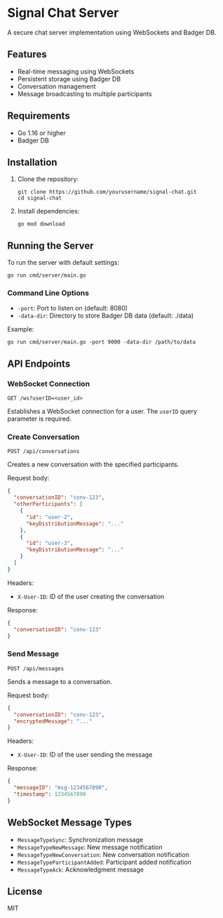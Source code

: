 # Signal Chat Server

A secure chat server implementation using WebSockets and Badger DB.

## Features

- Real-time messaging using WebSockets
- Persistent storage using Badger DB
- Conversation management
- Message broadcasting to multiple participants

## Requirements

- Go 1.16 or higher
- Badger DB

## Installation

1. Clone the repository:
   ```
   git clone https://github.com/yourusername/signal-chat.git
   cd signal-chat
   ```

2. Install dependencies:
   ```
   go mod download
   ```

## Running the Server

To run the server with default settings:

```
go run cmd/server/main.go
```

### Command Line Options

- `-port`: Port to listen on (default: 8080)
- `-data-dir`: Directory to store Badger DB data (default: ./data)

Example:
```
go run cmd/server/main.go -port 9000 -data-dir /path/to/data
```

## API Endpoints

### WebSocket Connection

```
GET /ws?userID=<user_id>
```

Establishes a WebSocket connection for a user. The `userID` query parameter is required.

### Create Conversation

```
POST /api/conversations
```

Creates a new conversation with the specified participants.

Request body:
```json
{
  "conversationID": "conv-123",
  "otherParticipants": [
    {
      "id": "user-2",
      "keyDistributionMessage": "..."
    },
    {
      "id": "user-3",
      "keyDistributionMessage": "..."
    }
  ]
}
```

Headers:
- `X-User-ID`: ID of the user creating the conversation

Response:
```json
{
  "conversationID": "conv-123"
}
```

### Send Message

```
POST /api/messages
```

Sends a message to a conversation.

Request body:
```json
{
  "conversationID": "conv-123",
  "encryptedMessage": "..."
}
```

Headers:
- `X-User-ID`: ID of the user sending the message

Response:
```json
{
  "messageID": "msg-1234567890",
  "timestamp": 1234567890
}
```

## WebSocket Message Types

- `MessageTypeSync`: Synchronization message
- `MessageTypeNewMessage`: New message notification
- `MessageTypeNewConversation`: New conversation notification
- `MessageTypeParticipantAdded`: Participant added notification
- `MessageTypeAck`: Acknowledgment message

## License

MIT 